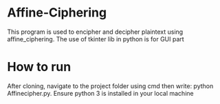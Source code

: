 # Affine-Ciphering
This program is used to encipher and decipher plaintext using affine_ciphering.
The use of tkinter lib in python is for GUI part

# How to run
After cloning, navigate to the project folder using cmd then write: python Affinecipher.py.
Ensure python 3 is installed in your local machine
